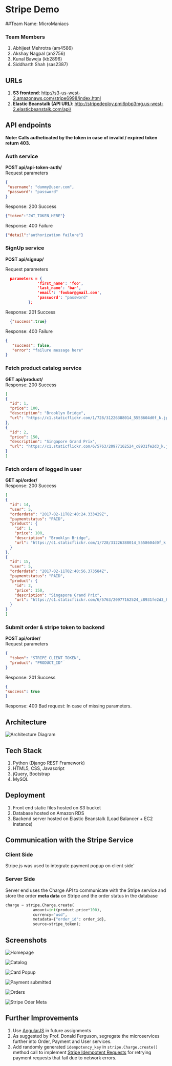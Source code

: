 # Stripe Demo

##Team Name: MicroManiacs

### Team Members
1. Abhijeet Mehrotra (am4586)
2. Akshay Nagpal (an2756)
3. Kunal Baweja (kb2896)
4. Siddharth Shah (sas2387)

## URLs
1. **S3 frontend**: http://s3-us-west-2.amazonaws.com/stripe6998/index.html
2. **Elastic Beanstalk (API URL)**: http://stripedeploy.pmi6pbp3mg.us-west-2.elasticbeanstalk.com/api/

## API endpoints
**Note: Calls autheticated by the token in case of invalid / expired token return 403.**
### Auth service     

  **POST api/api-token-auth/**   
  Request parameters
  ```json
  {
   "username": "dummy@user.com",
   "password": "password"
}
   ```
 Response: 200 Success
   ```json
{"token":"JWT_TOKEN_HERE"}
```

Response: 400 Failure

```json
{"detail":"authorization failure"}
```
### SignUp service
   **POST api/signup/** 
  
  Request parameters
  
  ```json
    parameters = {
                'first_name': 'foo',
                'last_name': 'bar',
                'email': 'foobar@gmail.com',
                'password': "password"
            };
  ```
Response: 201 Success
  
  ```json
    {"success":true}
```

Response: 400 Failure

```json
{
   "success": false,
   "error": "failure message here"
}
```
### Fetch product catalog service
**GET api/product/**    
 Response: 200 Success
 
  ```json
  [
  {
    "id": 1,
    "price": 100,
    "description": "Brooklyn Bridge",
    "url": "https://c1.staticflickr.com/1/728/31226388014_5558604d0f_k.jpg"
  },
  {
    "id": 2,
    "price": 150,
    "description": "Singapore Grand Prix",
    "url": "https://c1.staticflickr.com/6/5763/20977162524_c8931fe2d3_k.jpg"
  }
]
  ```
### Fetch orders of logged in user
**GET api/order/**    
Response: 200 Success
  
  ```json
[
  {
    "id": 14,
    "user": 5,
    "orderdate": "2017-02-11T02:40:24.333429Z",
    "paymentstatus": "PAID",
    "product": {
      "id": 1,
      "price": 100,
      "description": "Brooklyn Bridge",
      "url": "https://c1.staticflickr.com/1/728/31226388014_5558604d0f_k.jpg"
    }
  },
  {
    "id": 15,
    "user": 5,
    "orderdate": "2017-02-11T02:40:56.373584Z",
    "paymentstatus": "PAID",
    "product": {
      "id": 2,
      "price": 150,
      "description": "Singapore Grand Prix",
      "url": "https://c1.staticflickr.com/6/5763/20977162524_c8931fe2d3_k.jpg"
    }
  }
]
```

### Submit order &amp; stripe token to backend ###
**POST api/order/**  
Request parameters    
  ```json
{
    "token": "STRIPE_CLIENT_TOKEN",
    "product": "PRODUCT_ID"
}
   ```
Response: 201 Success
  
   ```json
{
  "success": true
}
```
Response: 400 Bad request: In case of missing parameters.    

## Architecture ##
![Architecture Diagram](https://raw.githubusercontent.com/bawejakunal/stripe-demo/master/screenshots/Architecture.jpg?token=AEfjci-OnBMNofT_MGshD_k4ilopAdSkks5Yp6fwwA%3D%3D "Architecture Diagram")

## Tech Stack
1. Python (Django REST Framework)
2. HTML5, CSS, Javascript
3. jQuery, Bootstrap
4. MySQL

## Deployment
1. Front end static files hosted on S3 bucket
2. Database hosted on Amazon RDS
3. Backend server hosted on Elastic Beanstalk (Load Balancer + EC2 instance)

## Communication with the Stripe Service ##
### Client Side ###
Stripe.js was used to integrate payment popup on client side'
### Server Side ###
Server end uses the Charge API to communicate with the Stripe service and store the order **meta data** on Stripe and the order status in the database
```python
charge = stripe.Charge.create(
            amount=int(product.price*100),
            currency="usd",
            metadata={"order_id": order_id},
            source=stripe_token);
```
## Screenshots 
![Homepage](https://raw.githubusercontent.com/bawejakunal/stripe-demo/master/screenshots/home.png?token=AEfjcjQ9VMv2yIekNWJe5cetgrbk856Rks5Yp6qQwA%3D%3D "Homepage")

![Catalog](https://raw.githubusercontent.com/bawejakunal/stripe-demo/master/screenshots/card_popup.png?token=AEfjcvJmBo945Nja1luvW5o3EFUZdVOTks5Yp6gLwA%3D%3D "Catalog")

![Card Popup](https://raw.githubusercontent.com/bawejakunal/stripe-demo/master/screenshots/card_popup.png?token=AEfjcj_5Y3tZOmL6VHWmy5Rw9fxFKj1Aks5Yp6s9wA%3D%3D "Card Popup")

![Payment submitted](https://raw.githubusercontent.com/bawejakunal/stripe-demo/master/screenshots/payment_submitted.png?token=AEfjcuVDduoWWE_6YJ-WqK6GiiBtPrIfks5Yp6r7wA%3D%3D "Payment submitted")

![Orders](https://raw.githubusercontent.com/bawejakunal/stripe-demo/master/screenshots/orders.png?token=AEfjcn3LhHthr4Ahlv7TUCTd4r6143HKks5Yp6rOwA%3D%3D "Orders by user")

![Stripe Oder Meta](https://raw.githubusercontent.com/bawejakunal/stripe-demo/master/screenshots/stripe_order_meta.png?token=AEfjcqrMeDc4srLO5PE9fCWJVPQQ61SKks5Yp6sRwA%3D%3D "Stripe Metadata")


## Further Improvements
1. Use [AngularJS](https://angularjs.org/) in future assignments
2. As suggested by Prof. Donald Ferguson, segregate the microservices further into Order, Payment and User services.
3. Add randomly generated `idempotency_key` in `stripe.Charge.create()` method call to implement [Stripe Idempotent Requests](https://stripe.com/docs/api/python#idempotent_requests) for retrying payment requests that fail due to network errors.
